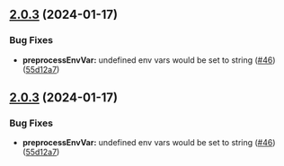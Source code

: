 ## [2.0.3](https://github.com/americanexpress/env-config-utils/compare/v2.0.2...v2.0.3) (2024-01-17)


### Bug Fixes

* **preprocessEnvVar:** undefined env vars would be set to string ([#46](https://github.com/americanexpress/env-config-utils/issues/46)) ([55d12a7](https://github.com/americanexpress/env-config-utils/commit/55d12a7ff4bec6070d1288c660726a6caebd872c))

## [2.0.3](https://github.com/americanexpress/env-config-utils/compare/v2.0.2...v2.0.3) (2024-01-17)


### Bug Fixes

* **preprocessEnvVar:** undefined env vars would be set to string ([#46](https://github.com/americanexpress/env-config-utils/issues/46)) ([55d12a7](https://github.com/americanexpress/env-config-utils/commit/55d12a7ff4bec6070d1288c660726a6caebd872c))
